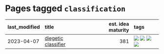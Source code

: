 # Pages tagged `classification`

|last_modified|title|est. idea maturity|tags
|:---|:---|---:|:---|
|2023-04-07|[diegetic classifier](../diegetic-classifier.md)|381|[![](https://img.shields.io/badge/tag-audio-cc5ed7)](../tags/audio.md) [![](https://img.shields.io/badge/tag-classification-dd597e)](../tags/classification.md) [![](https://img.shields.io/badge/tag-experimental-48fb29)](../tags/experimental.md) [![](https://img.shields.io/badge/tag-text2audio-e8ae48)](../tags/text2audio.md)|